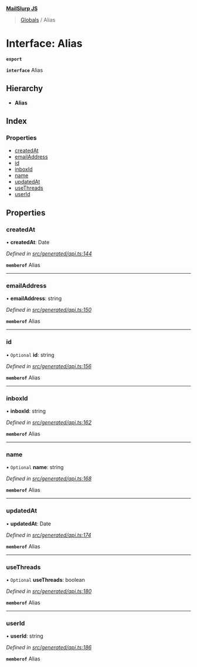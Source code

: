 **[MailSlurp JS](../README.md)**

> [Globals](../README.md) / Alias

# Interface: Alias

**`export`** 

**`interface`** Alias

## Hierarchy

* **Alias**

## Index

### Properties

* [createdAt](alias.md#createdat)
* [emailAddress](alias.md#emailaddress)
* [id](alias.md#id)
* [inboxId](alias.md#inboxid)
* [name](alias.md#name)
* [updatedAt](alias.md#updatedat)
* [useThreads](alias.md#usethreads)
* [userId](alias.md#userid)

## Properties

### createdAt

•  **createdAt**: Date

*Defined in [src/generated/api.ts:144](https://github.com/mailslurp/mailslurp-client/blob/24bff2e/src/generated/api.ts#L144)*

**`memberof`** Alias

___

### emailAddress

•  **emailAddress**: string

*Defined in [src/generated/api.ts:150](https://github.com/mailslurp/mailslurp-client/blob/24bff2e/src/generated/api.ts#L150)*

**`memberof`** Alias

___

### id

• `Optional` **id**: string

*Defined in [src/generated/api.ts:156](https://github.com/mailslurp/mailslurp-client/blob/24bff2e/src/generated/api.ts#L156)*

**`memberof`** Alias

___

### inboxId

•  **inboxId**: string

*Defined in [src/generated/api.ts:162](https://github.com/mailslurp/mailslurp-client/blob/24bff2e/src/generated/api.ts#L162)*

**`memberof`** Alias

___

### name

• `Optional` **name**: string

*Defined in [src/generated/api.ts:168](https://github.com/mailslurp/mailslurp-client/blob/24bff2e/src/generated/api.ts#L168)*

**`memberof`** Alias

___

### updatedAt

•  **updatedAt**: Date

*Defined in [src/generated/api.ts:174](https://github.com/mailslurp/mailslurp-client/blob/24bff2e/src/generated/api.ts#L174)*

**`memberof`** Alias

___

### useThreads

• `Optional` **useThreads**: boolean

*Defined in [src/generated/api.ts:180](https://github.com/mailslurp/mailslurp-client/blob/24bff2e/src/generated/api.ts#L180)*

**`memberof`** Alias

___

### userId

•  **userId**: string

*Defined in [src/generated/api.ts:186](https://github.com/mailslurp/mailslurp-client/blob/24bff2e/src/generated/api.ts#L186)*

**`memberof`** Alias
